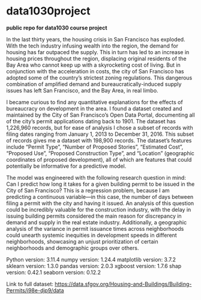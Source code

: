 # data1030project
**public repo for data1030 course project**


In the last thirty years, the housing crisis in San Francisco has exploded. With the tech industry infusing wealth into the region, the demand for housing has far outpaced the supply. This in turn has led to an increase in housing prices throughout the region, displacing original residents of the Bay Area who cannot keep up with a skyrocketing cost of living. But in conjunction with the acceleration in costs, the city of San Francisco has adopted some of the country’s strictest zoning regulations. This dangerous combination of amplified demand and bureaucratically-induced supply issues has left San Francisco, and the Bay Area, in real limbo.


I became curious to find any quantitative explanations for the effects of bureaucracy on development in the area. I found a dataset created and maintained by the City of San Francisco’s Open Data Portal, documenting all of the city’s permit applications dating back to 1901. The dataset has 1,226,960 records, but for ease of analysis I chose a subset of records with filing dates ranging from January 1, 2013 to December 31, 2016. This subset of records gives me a dataset with 198,900 records. The dataset’s features include “Permit Type”, “Number of Proposed Stories”, “Estimated Cost”, “Proposed Use”, “Proposed Construction Type”, and “Location” (geographic coordinates of proposed development), all of which are features that could potentially be informative for a predictive model.


The model was engineered with the following research question in mind: Can I predict how long it takes for a given building permit to be issued in the City of San Francisco? This is a regression problem, because I am predicting a continuous variable—in this case, the number of days between filing a permit with the city and having it issued. An analysis of this question could be incredibly valuable for the construction industry, with the delay in issuing building permits considered the main reason for discrepancy in demand and supply in the real estate industry. Additionally, a geographic analysis of the variance in permit issuance times across neighborhoods could unearth systemic inequities in development speeds in different neighborhoods, showcasing an unjust prioritization of certain neighborhoods and demographic groups over others.


Python version: 3.11.4
numpy version: 1.24.4
matplotlib version: 3.7.2
sklearn version: 1.3.0
pandas version: 2.0.3
xgboost version: 1.7.6
shap version: 0.42.1
seaborn version: 0.12.2

Link to full dataset: https://data.sfgov.org/Housing-and-Buildings/Building-Permits/i98e-djp9/data
